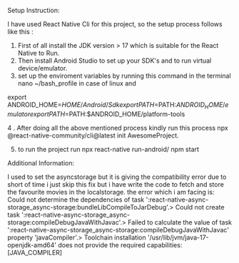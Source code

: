 

Setup Instruction: 

 I have used React Native Cli for this project, so the setup process follows like this :

 1. First of all install the JDK  version > 17 which is suitable for the React Native to Run.
 2. Then install Android Studio to set up your SDK's and to run virtual device/emulator.
 3. set up the enviroment variables by running this command in the terminal nano ~/bash_profile in case of linux and 

 export ANDROID_HOME=$HOME/Android/Sdk
export PATH=$PATH:$ANDROID_HOME/emulator
export PATH=$PATH:$ANDROID_HOME/platform-tools

4 . After doing all the above mentioned process kindly run this process npx @react-native-community/cli@latest init AwesomeProject.

5. to run the project run npx react-native run-android/ npm start



Additional Information: 

I used to set the asyncstorage but it is giving the compatibility error due to short of time i just skip this fix but i have write the code to fetch and store the favourite movies in the localstorage. 
the error which i am facing is:
Could not determine the dependencies of task ':react-native-async-storage_async-storage:bundleLibCompileToJarDebug'.> Could not create task ':react-native-async-storage_async-storage:compileDebugJavaWithJavac'.> Failed to calculate the value of task ':react-native-async-storage_async-storage:compileDebugJavaWithJavac' property 'javaCompiler'.> Toolchain installation '/usr/lib/jvm/java-17-openjdk-amd64' does not provide the required capabilities: [JAVA_COMPILER]
